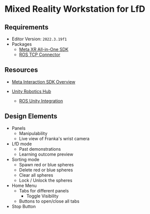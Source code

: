 # Mixed Reality Workstation for LfD



## Requirements

- Editor Version: `2022.3.19f1`
- Packages
  - [Meta XR All-in-One SDK](https://assetstore.unity.com/packages/tools/integration/meta-xr-all-in-one-sdk-269657)
  - [ROS TCP Connector](https://github.com/Unity-Technologies/ROS-TCP-Connector)





## Resources

- [Meta Interaction SDK Overview](https://developer.oculus.com/documentation/unity/unity-isdk-interaction-sdk-overview/)

- [Unity Robotics Hub](https://github.com/Unity-Technologies/Unity-Robotics-Hub/tree/main)
  - [ROS Unity Integration](https://github.com/Unity-Technologies/Unity-Robotics-Hub/blob/main/tutorials/ros_unity_integration/README.md)





## Design Elements

- Panels
  - Manipulability
  - Live view of Franka's wrist camera
- LfD mode
  - Past demonstrations
  - Learning outcome preview
- Sorting mode
  - Spawn red or blue spheres
  - Delete red or blue spheres
  - Clear all spheres
  - Lock / Unlock the spheres
- Home Menu
  - Tabs for different panels
    - Toggle Visibility
  - Buttons to open/close all tabs
- Stop Button

